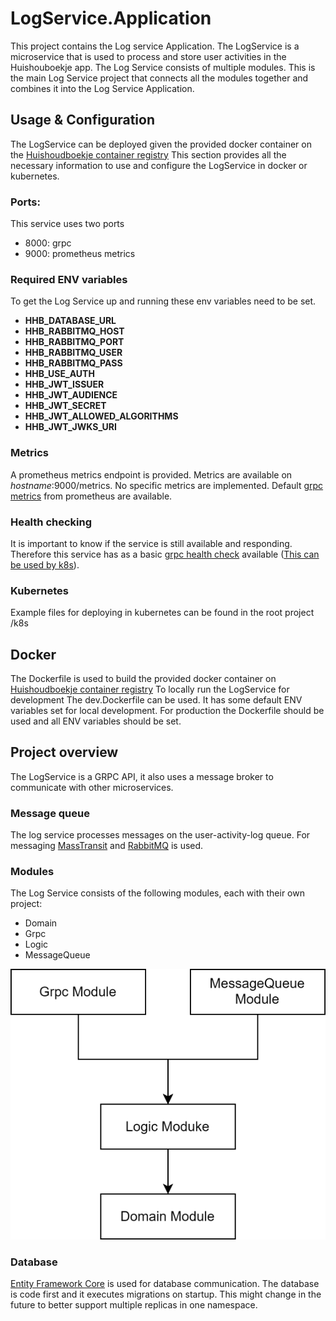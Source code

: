 # LogService.Application
This project contains the Log service Application. The LogService is a microservice that is used to process and store user activities in the Huishouboekje app.
The Log Service consists of multiple modules. This is the main Log Service project that connects all the modules together and combines it into the Log Service Application.

## Usage & Configuration
The LogService can be deployed given the provided docker container on the [Huishoudboekje container registry](https://gitlab.com/commonground/huishoudboekje/app-new/container_registry/2265571)
This section provides all the necessary information to use and configure the LogService in docker or kubernetes.

### Ports:
This service uses two ports
- 8000: grpc
- 9000: prometheus metrics

### Required ENV variables
To get the Log Service up and running these env variables need to be set.
- **HHB_DATABASE_URL**
- **HHB_RABBITMQ_HOST**
- **HHB_RABBITMQ_PORT**
- **HHB_RABBITMQ_USER**
- **HHB_RABBITMQ_PASS**
- **HHB_USE_AUTH**
- **HHB_JWT_ISSUER**
- **HHB_JWT_AUDIENCE**
- **HHB_JWT_SECRET**
- **HHB_JWT_ALLOWED_ALGORITHMS**
- **HHB_JWT_JWKS_URI**

### Metrics
A prometheus metrics endpoint is provided. Metrics are available on _hostname_:9000/metrics. No specific metrics are implemented. Default [grpc metrics](https://github.com/prometheus-net/prometheus-net/tree/master/Prometheus.AspNetCore.Grpc) from prometheus are available.

### Health checking
It is important to know if the service is still available and responding. Therefore this service has as a basic [grpc health check](https://learn.microsoft.com/en-us/aspnet/core/grpc/health-checks?view=aspnetcore-7.0) available ([This can be used by k8s](https://learn.microsoft.com/en-us/aspnet/core/grpc/health-checks?view=aspnetcore-7.0)).

### Kubernetes
Example files for deploying in kubernetes can be found in the root project /k8s


## Docker
The Dockerfile is used to build the provided docker container on [Huishoudboekje container registry](https://gitlab.com/commonground/huishoudboekje/app-new/container_registry/2265571)
To locally run the LogService for development The dev.Dockerfile can be used. It has some default ENV variables set for local development.
For production the Dockerfile should be used and all ENV variables should be set.

## Project overview
The LogService is a GRPC API, it also uses a message broker to communicate with other microservices.

### Message queue
The log service processes messages on the user-activity-log queue. For messaging [MassTransit](https://masstransit.io/) and [RabbitMQ](https://www.rabbitmq.com/) is used.

### Modules
The Log Service consists of the following modules, each with their own project:
- Domain
- Grpc
- Logic
- MessageQueue

![module-structure.svg](Documentation%2Fmodule-structure.svg)

### Database
[Entity Framework Core](https://learn.microsoft.com/en-us/ef/core/) is used for database communication.
The database is code first and it executes migrations on startup. This might change in the future to better support multiple replicas in one namespace.







